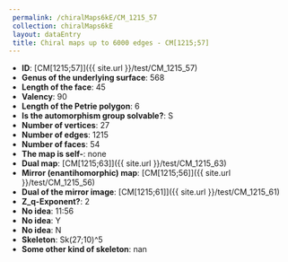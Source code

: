 ```yaml
--- 
 permalink: /chiralMaps6kE/CM_1215_57 
 collection: chiralMaps6kE
 layout: dataEntry
 title: Chiral maps up to 6000 edges - CM[1215;57]
---
```


- **ID**: [CM[1215;57]]({{ site.url }}/test/CM_1215_57)
- **Genus of the underlying surface**: 568
- **Length of the face**: 45
- **Valency**: 90
- **Length of the Petrie polygon**: 6
- **Is the automorphism group solvable?**: S
- **Number of vertices**: 27
- **Number of edges**: 1215
- **Number of faces**: 54
- **The map is self-**: none
- **Dual map**: [CM[1215;63]]({{ site.url }}/test/CM_1215_63)
- **Mirror (enantihomorphic) map**: [CM[1215;56]]({{ site.url }}/test/CM_1215_56)
- **Dual of the mirror image**: [CM[1215;61]]({{ site.url }}/test/CM_1215_61)
- **Z_q-Exponent?**: 2
- **No idea**:  11:56
- **No idea**: Y
- **No idea**: N
- **Skeleton**: Sk(27;10)^5
- **Some other kind of skeleton**: nan
